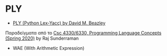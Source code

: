 # PLY

* [PLY (Python Lex-Yacc) by David M. Beazley](https://www.dabeaz.com/ply/ply.html)



Παραδείγματα από το [Csc 4330/6330, Programming Language Concepts (Spring 2020)](https://tinman.cs.gsu.edu/~raj/4330/sp20/) by Raj Sunderraman

* WAE (With Arithmetic Expression)
